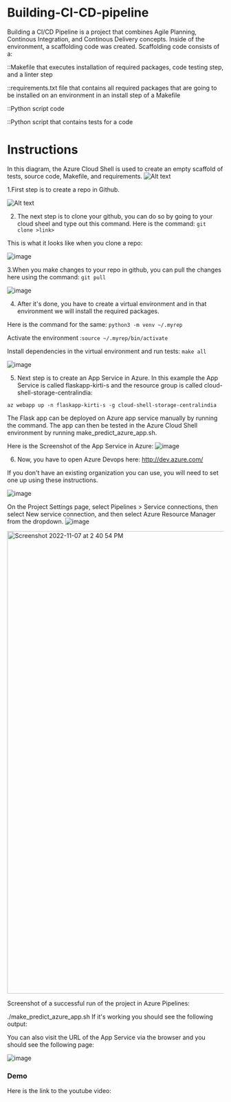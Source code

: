 # Building-CI-CD-pipeline


Building a CI/CD Pipeline is a project that combines Agile Planning, Continous Integration, and Continous Delivery concepts. 
 Inside of the environment, a scaffolding code was created. Scaffolding code consists of a:

::Makefile that executes installation of required packages, code testing step, and a linter step


::requirements.txt file that contains all required packages that are going to be installed on an environment in an install step of a Makefile


::Python script code


::Python script that contains tests for a code



# Instructions

In this diagram, the Azure Cloud Shell is used to create an empty scaffold of tests, source code, Makefile, and requirements. 
![Alt text](https://github.com/kirti0141/Building-CI-CD-pipeline/blob/Images/1.1.png?raw=true?raw=true "Title")


1.First step is to create a repo in Github. 


![Alt text](https://github.com/kirti0141/Building-CI-CD-pipeline/blob/Images/2.%20Created%20Github%20Repo.png?raw=true?raw=true "Title")

2. The next step is to clone your github, you can do so by going to your cloud sheel and type out this command.
Here is the command: ```git clone >link>```

This is what it looks like when you clone a repo:

![image](https://user-images.githubusercontent.com/117520465/200264915-4ce490b3-a81d-4a92-90df-a76d8467b771.png)

3.When you make changes to your repo in github, you can pull the changes here using the command: ```git pull```

![image](https://user-images.githubusercontent.com/117520465/200265441-8d8ce845-834a-474b-a131-e8dc87c294ca.png)

4. After it's done, you have to create a virtual environment and in that environment we will install the required packages.


Here is the command for the same: ```python3 -m venv ~/.myrep```

Activate the environment :```source ~/.myrep/bin/activate```

Install dependencies in the virtual environment and run tests: ```make all```


![image](https://user-images.githubusercontent.com/117520465/200265913-dea0c7ad-d9e7-4580-9a31-0da412d28c2e.png)

5. Next step is to create an App Service in Azure. In this example the App Service is called flaskapp-kirti-s and the resource group is called cloud-shell-storage-centralindia:

```az webapp up -n flaskapp-kirti-s -g cloud-shell-storage-centralindia```

The Flask app can be deployed on Azure app service manually by running the command. The app can then be tested in the Azure Cloud Shell environment by running make_predict_azure_app.sh.

Here is the Screenshot of the App Service in Azure:
![image](https://user-images.githubusercontent.com/117520465/200272114-6b1d87a1-3f96-4aa0-85c7-163666f0094d.png)


6. Now, you have to open Azure Devops here: http://dev.azure.com/

If you don't have an existing organization you can use, you will need to set one up using these instructions.

![image](https://user-images.githubusercontent.com/117520465/200268257-dbdaddfc-02e0-488a-b192-6dec3bada93a.png)


On the Project Settings page, select Pipelines > Service connections, then select New service connection, and then select Azure Resource Manager from the dropdown.
![image](https://user-images.githubusercontent.com/117520465/200268463-1971005e-2e19-46b2-96ba-d28b692f4087.png)


<img width="1073" alt="Screenshot 2022-11-07 at 2 40 54 PM" src="https://user-images.githubusercontent.com/117520465/200271642-f3b5d794-a4e2-4051-81d3-ba015e3b580e.png">



Screenshot of a successful run of the project in Azure Pipelines:


./make_predict_azure_app.sh 
If it's working you should see the following output:

You can also visit the URL of the App Service via the browser and you should see the following page:


![image](https://user-images.githubusercontent.com/117520465/200273724-29caf6cc-1ebb-45bd-b55f-37d30791cf17.png)

<h3> Demo </h3>

Here is the link to the youtube video:
